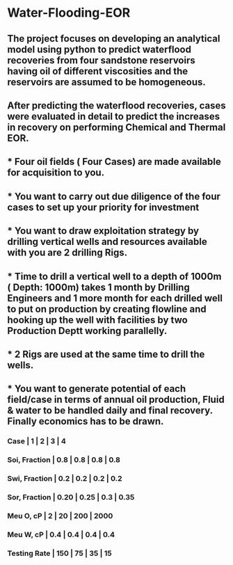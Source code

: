 # Water-Flooding-EOR

## The project focuses on developing an analytical model using python to predict waterflood recoveries from four sandstone reservoirs having oil of different viscosities and the reservoirs are assumed to be homogeneous. 
## After predicting the waterflood recoveries, cases were evaluated in detail to predict the increases in recovery on performing Chemical and Thermal EOR.

## * Four oil fields ( Four Cases) are made available for acquisition to you.
## * You want to carry out due diligence of the four cases to set up your priority for investment
## * You want to draw exploitation strategy by drilling vertical wells and resources available with you are 2 drilling Rigs.
## * Time to drill a vertical well to a depth of 1000m ( Depth: 1000m) takes 1 month by Drilling Engineers and 1 more month for each drilled well to put on production by creating flowline and hooking up the well with facilities by two Production Deptt working parallelly.
## * 2 Rigs are used at the same time to drill the wells.
## * You want to generate potential of each field/case in terms of annual oil production, Fluid & water to be handled daily and final recovery. Finally economics has to be drawn.
### Case            | 1     |  2   |   3   |   4
### Soi, Fraction   | 0.8   | 0.8  |  0.8  |  0.8
### Swi, Fraction   | 0.2   | 0.2  |  0.2  |  0.2
### Sor, Fraction   | 0.20  | 0.25 |  0.3  |  0.35
### Meu O, cP       | 2     | 20   |  200  |  2000
### Meu W, cP       | 0.4   | 0.4  |  0.4  |  0.4
### Testing Rate    | 150   | 75   |  35   |  15

